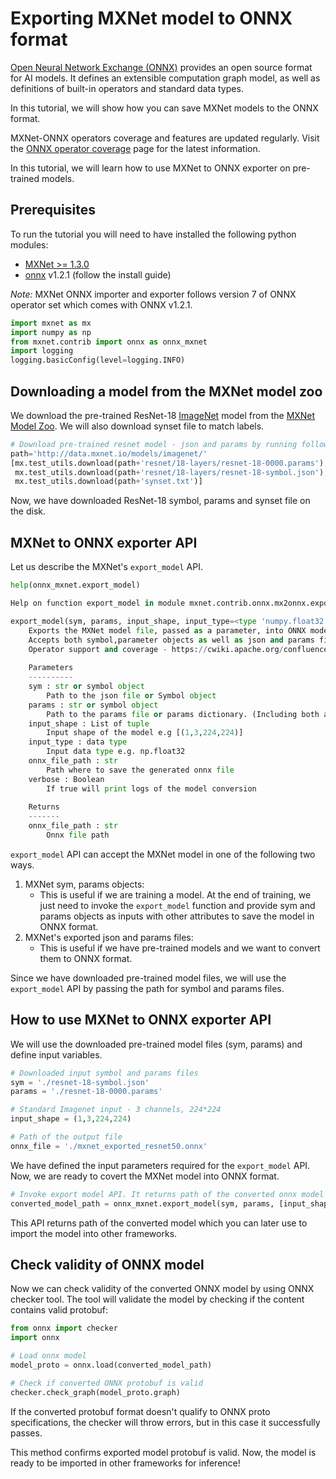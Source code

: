 
# Exporting MXNet model to ONNX format

[Open Neural Network Exchange (ONNX)](https://github.com/onnx/onnx) provides an open source format for AI models. It defines an extensible computation graph model, as well as definitions of built-in operators and standard data types.

In this tutorial, we will show how you can save MXNet models to the ONNX format.

MXNet-ONNX operators coverage and features are updated regularly. Visit the [ONNX operator coverage](https://cwiki.apache.org/confluence/display/MXNET/ONNX+Operator+Coverage) page for the latest information.

In this tutorial, we will learn how to use MXNet to ONNX exporter on pre-trained models.

## Prerequisites

To run the tutorial you will need to have installed the following python modules:
- [MXNet >= 1.3.0](http://mxnet.incubator.apache.org/install/index.html)
- [onnx]( https://github.com/onnx/onnx#installation) v1.2.1 (follow the install guide)

*Note:* MXNet ONNX importer and exporter follows version 7 of ONNX operator set which comes with ONNX v1.2.1.


```python
import mxnet as mx
import numpy as np
from mxnet.contrib import onnx as onnx_mxnet
import logging
logging.basicConfig(level=logging.INFO)
```

## Downloading a model from the MXNet model zoo

We download the pre-trained ResNet-18 [ImageNet](http://www.image-net.org/) model from the [MXNet Model Zoo](http://data.mxnet.io/models/imagenet/).
We will also download synset file to match labels.

```python
# Download pre-trained resnet model - json and params by running following code.
path='http://data.mxnet.io/models/imagenet/'
[mx.test_utils.download(path+'resnet/18-layers/resnet-18-0000.params'),
 mx.test_utils.download(path+'resnet/18-layers/resnet-18-symbol.json'),
 mx.test_utils.download(path+'synset.txt')]
```

Now, we have downloaded ResNet-18 symbol, params and synset file on the disk.

## MXNet to ONNX exporter API

Let us describe the MXNet's `export_model` API. 

```python
help(onnx_mxnet.export_model)
```

```python
Help on function export_model in module mxnet.contrib.onnx.mx2onnx.export_model:

export_model(sym, params, input_shape, input_type=<type 'numpy.float32'>, onnx_file_path=u'model.onnx', verbose=False)
    Exports the MXNet model file, passed as a parameter, into ONNX model.
    Accepts both symbol,parameter objects as well as json and params filepaths as input.
    Operator support and coverage - https://cwiki.apache.org/confluence/display/MXNET/ONNX
    
    Parameters
    ----------
    sym : str or symbol object
        Path to the json file or Symbol object
    params : str or symbol object
        Path to the params file or params dictionary. (Including both arg_params and aux_params)
    input_shape : List of tuple
        Input shape of the model e.g [(1,3,224,224)]
    input_type : data type
        Input data type e.g. np.float32
    onnx_file_path : str
        Path where to save the generated onnx file
    verbose : Boolean
        If true will print logs of the model conversion
    
    Returns
    -------
    onnx_file_path : str
        Onnx file path
```

`export_model` API can accept the MXNet model in one of the following two ways.

1. MXNet sym, params objects:
    * This is useful if we are training a model. At the end of training, we just need to invoke the `export_model` function and provide sym and params objects as inputs with other attributes to save the model in ONNX format.
2. MXNet's exported json and params files:
    * This is useful if we have pre-trained models and we want to convert them to ONNX format.

Since we have downloaded pre-trained model files, we will use the `export_model` API by passing the path for symbol and params files.

## How to use MXNet to ONNX exporter API

We will use the downloaded pre-trained model files (sym, params) and define input variables.

```python
# Downloaded input symbol and params files
sym = './resnet-18-symbol.json'
params = './resnet-18-0000.params'

# Standard Imagenet input - 3 channels, 224*224
input_shape = (1,3,224,224)

# Path of the output file
onnx_file = './mxnet_exported_resnet50.onnx'
```

We have defined the input parameters required for the `export_model` API. Now, we are ready to covert the MXNet model into ONNX format.

```python
# Invoke export model API. It returns path of the converted onnx model
converted_model_path = onnx_mxnet.export_model(sym, params, [input_shape], np.float32, onnx_file)
```

This API returns path of the converted model which you can later use to import the model into other frameworks.

## Check validity of ONNX model

Now we can check validity of the converted ONNX model by using ONNX checker tool. The tool will validate the model by checking if the content contains valid protobuf:

```python
from onnx import checker
import onnx

# Load onnx model
model_proto = onnx.load(converted_model_path)

# Check if converted ONNX protobuf is valid
checker.check_graph(model_proto.graph)
```

If the converted protobuf format doesn't qualify to ONNX proto specifications, the checker will throw errors, but in this case it successfully passes. 

This method confirms exported model protobuf is valid. Now, the model is ready to be imported in other frameworks for inference!
    
<!-- INSERT SOURCE DOWNLOAD BUTTONS -->
